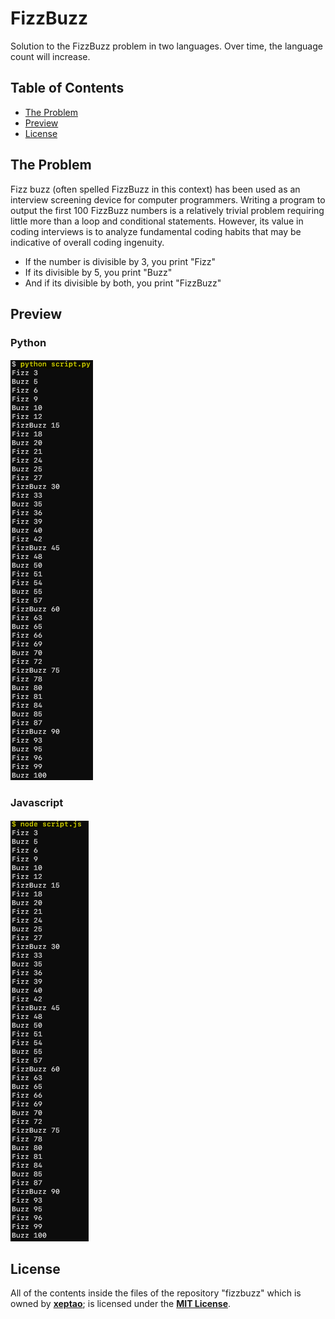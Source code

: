 # FizzBuzz

Solution to the FizzBuzz problem in two languages. Over time, the language count will increase.

## Table of Contents

- [The Problem](https://github.com/xeptao/fizzbuzz#the-problem)
- [Preview](https://github.com/xeptao/fizzbuzz#preview)
- [License](https://github.com/xeptao/fizzbuzz#license)

## The Problem

Fizz buzz (often spelled FizzBuzz in this context) has been used as an interview screening device for computer programmers. Writing a program to output the first 100 FizzBuzz numbers is a relatively trivial problem requiring little more than a loop and conditional statements. However, its value in coding interviews is to analyze fundamental coding habits that may be indicative of overall coding ingenuity.

- If the number is divisible by 3, you print "Fizz"
- If its divisible by 5, you print "Buzz"
- And if its divisible by both, you print "FizzBuzz"

## Preview

### Python

![Python Preview](/assets/python.png)

### Javascript

![JavaScript Preview](/assets/javascript.png)

## License

All of the contents inside the files of the repository "fizzbuzz" which is owned by **[xeptao](https://github.com/xeptao)**; is licensed under the [**MIT License**](https://github.com/xeptao/).
